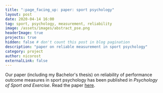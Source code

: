 ```yaml
---
title: ":page_facing_up: paper: sport psychology"
layout: post
date: 2020-04-14 16:00
tag: sport, psychology, measurement, reliability
image: /assets/images/abstract_pse.png
headerImage: true
projects: true
hidden: false # don't count this post in blog pagination
description: "paper on reliable measurement in sport psychology"
category: project
author: nicorost
externalLink: false
---
```


Our paper (including my Bachelor's thesis) on reliability of performance outcome measures in sport psychology has been published in *Psychology of Sport and Exercise*. Read the paper [here](https://www.sciencedirect.com/science/article/pii/S1469029219307563).